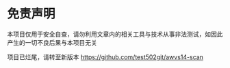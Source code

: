 # 免责声明
本项目仅用于安全自查，请勿利用文章内的相关工具与技术从事非法测试，如因此产生的一切不良后果与本项目无关

项目已烂尾，请转至新版本 https://github.com/test502git/awvs14-scan

